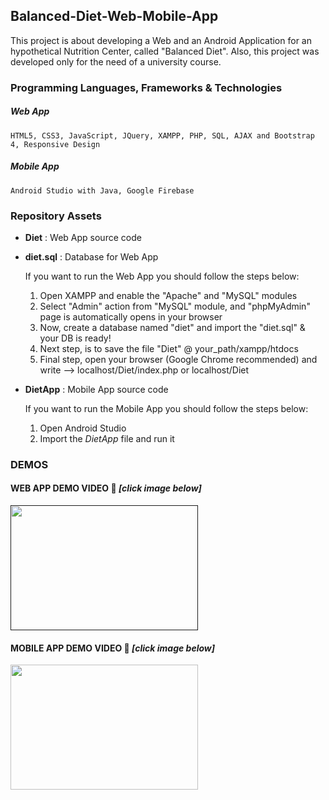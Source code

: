 

## Balanced-Diet-Web-Mobile-App
This project is about developing a Web and an Android Application for an hypothetical Nutrition Center, called "Balanced Diet". 
Also, this project was developed only for the need of a university course.  

### Programming Languages, Frameworks &amp; Technologies 
##### Web App
    HTML5, CSS3, JavaScript, JQuery, XAMPP, PHP, SQL, AJAX and Bootstrap 4, Responsive Design  

##### Mobile App
    Android Studio with Java, Google Firebase

### Repository Assets
 - **Diet** : Web App source code
 - **diet.sql** :  Database for Web App
 
    If you want to run the Web App you should follow the steps below:
    1. Open XAMPP and enable the "Apache" and "MySQL" modules 
    2. Select "Admin" action from "MySQL" module, and "phpMyAdmin" page is automatically opens in your browser
    3. Now, create a database named "diet" and import the "diet.sql" & your DB is ready!
    4. Next step, is to save the file "Diet" @ your_path/xampp/htdocs
    5. Final step, open your browser (Google Chrome recommended) and write --> localhost/Diet/index.php or localhost/Diet
    
 - **DietApp** : Mobile App source code
 
     If you want to run the Mobile App you should follow the steps below:
     1. Open Android Studio
     2. Import the *DietApp* file and run it

### DEMOS
#### WEB APP DEMO VIDEO :eyes: *[click image below]*
<a href="">
    <img src="https://user-images.githubusercontent.com/81809017/113432628-60c1b200-93e6-11eb-9a5c-e44b856bcc83.png" width="300" height="200">
</a>

#### MOBILE APP DEMO VIDEO :eyes: *[click image below]*
<a href="https://user-images.githubusercontent.com/81809017/113428854-366cf600-93e0-11eb-8b1e-b2a42b13006f.mp4">
    <img src="https://user-images.githubusercontent.com/81809017/113430895-9dd87500-93e3-11eb-83e0-98ceaa9a0fa7.png" width="300" height="200">
</a>


